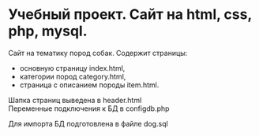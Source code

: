 # Учебный проект. Сайт на html, css, php, mysql.
Сайт на тематику пород собак. Содержит страницы:  
- основную страницу index.html,  
- категории пород category.html,  
- страница с описанием породы item.html.  
  
Шапка страниц выведена в header.html  
Переменные подключения к БД в configdb.php  

Для импорта БД подготовлена в файле dog.sql
